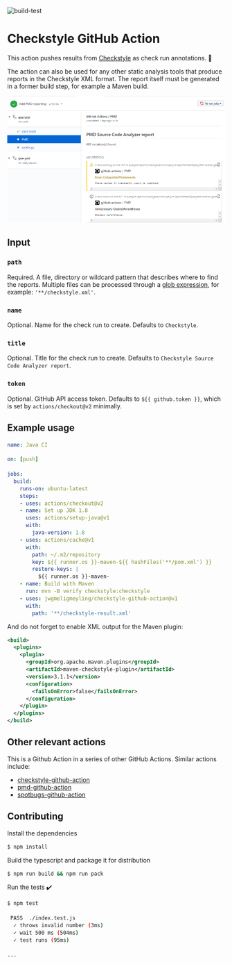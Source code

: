 ![build-test](https://github.com/jwgmeligmeyling/checkstyle-github-action/workflows/build-test/badge.svg)

# Checkstyle GitHub Action

This action pushes results from [Checkstyle](https://checkstyle.github.io/) as check run annotations. :rocket:

The action can also be used for any other static analysis tools that produce reports in the Checkstyle XML format.
The report itself must be generated in a former build step, for example a Maven build.

![example](images/example.png)

## Input

### `path`
Required. A file, directory or wildcard pattern that describes where to find the reports.
Multiple files can be processed through a [glob expression](https://github.com/actions/toolkit/tree/master/packages/glob), for example: `'**/checkstyle.xml'`.

### `name`
Optional. Name for the check run to create. Defaults to `Checkstyle`.

### `title`
Optional. Title for the check run to create. Defaults to `Checkstyle Source Code Analyzer report`.

### `token`
Optional. GitHub API access token. Defaults to `${{ github.token }}`, which is set by `actions/checkout@v2` minimally.

## Example usage

```yaml
name: Java CI

on: [push]

jobs:
  build:
    runs-on: ubuntu-latest
    steps:
    - uses: actions/checkout@v2
    - name: Set up JDK 1.8
      uses: actions/setup-java@v1
      with:
        java-version: 1.8
    - uses: actions/cache@v1
      with:
        path: ~/.m2/repository
        key: ${{ runner.os }}-maven-${{ hashFiles('**/pom.xml') }}
        restore-keys: |
          ${{ runner.os }}-maven-
    - name: Build with Maven
      run: mvn -B verify checkstyle:checkstyle
    - uses: jwgmeligmeyling/checkstyle-github-action@v1
      with:
        path: '**/checkstyle-result.xml'
```

And do not forget to enable XML output for the Maven plugin:

```xml
<build>
  <plugins>
    <plugin>
      <groupId>org.apache.maven.plugins</groupId>
      <artifactId>maven-checkstyle-plugin</artifactId>
      <version>3.1.1</version>
      <configuration>
        <failsOnError>false</failsOnError>
      </configuration>
    </plugin>
  </plugins>
</build>
```

## Other relevant actions
This is a Github Action in a series of other GitHub Actions. Similar actions include:

* [checkstyle-github-action](https://github.com/jwgmeligmeyling/checkstyle-github-action)
* [pmd-github-action](https://github.com/jwgmeligmeyling/pmd-github-action)
* [spotbugs-github-action](https://github.com/jwgmeligmeyling/spotbugs-github-action)

## Contributing

Install the dependencies  
```bash
$ npm install
```

Build the typescript and package it for distribution
```bash
$ npm run build && npm run pack
```

Run the tests :heavy_check_mark:  
```bash
$ npm test

 PASS  ./index.test.js
  ✓ throws invalid number (3ms)
  ✓ wait 500 ms (504ms)
  ✓ test runs (95ms)

...
```
